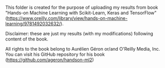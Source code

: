 This folder is created for the purpose of uploading
  my results from book "Hands-on Machine Learning with Scikit-Learn, Keras and TensorFlow" 
  (https://www.oreilly.com/library/view/hands-on-machine-learning/9781492032632/).
  
Disclaimer: these are just my results (with my modifications) following content of the book.

All rights to the book belong to Aurélien Géron or/and O'Reilly Media, Inc.
You can visit his GitHub repository for his book (https://github.com/ageron/handson-ml2)
